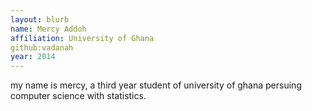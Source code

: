 ```yaml
---
layout: blurb
name: Mercy Addoh
affiliation: University of Ghana
github:vadanah
year: 2014
---
```

my name is mercy, a third year student of university of ghana persuing computer science with statistics.
